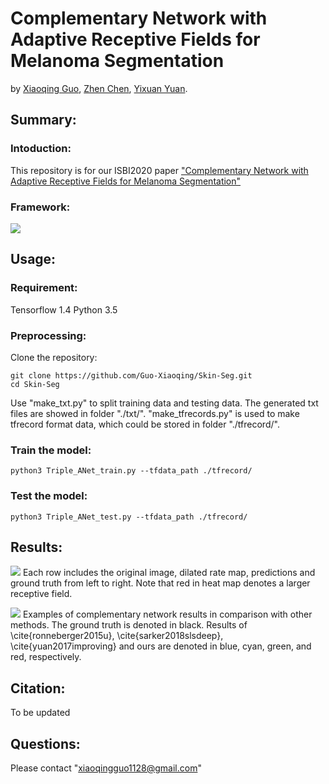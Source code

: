 # Complementary Network with Adaptive Receptive Fields for Melanoma Segmentation

by [Xiaoqing Guo](https://guo-xiaoqing.github.io/), [Zhen Chen](https://franciszchen.github.io/), [Yixuan Yuan](http://www.ee.cityu.edu.hk/~yxyuan/people/people.htm).

## Summary:
### Intoduction:
This repository is for our ISBI2020 paper ["Complementary Network with Adaptive Receptive Fields for Melanoma Segmentation"](https://pdf)
### Framework:
![](https://github.com/Guo-Xiaoqing/Skin-Seg/raw/master/framework.png)

## Usage:
### Requirement:
Tensorflow 1.4
Python 3.5

### Preprocessing:
Clone the repository:
```
git clone https://github.com/Guo-Xiaoqing/Skin-Seg.git
cd Skin-Seg
```
Use "make_txt.py" to split training data and testing data. The generated txt files are showed in folder "./txt/".
"make_tfrecords.py" is used to make tfrecord format data, which could be stored in folder "./tfrecord/".

### Train the model: 
```
python3 Triple_ANet_train.py --tfdata_path ./tfrecord/
```

### Test the model: 
```
python3 Triple_ANet_test.py --tfdata_path ./tfrecord/
```
## Results:
![](https://github.com/Guo-Xiaoqing/Skin-Seg/raw/master/result1.png)
Each row includes the original image, dilated rate map, predictions and ground truth from left to right. Note that red in heat map denotes a larger receptive field.

![](https://github.com/Guo-Xiaoqing/Skin-Seg/raw/master/result2.png)
Examples of complementary network results in comparison with other methods. The ground truth is denoted in black. Results of \cite{ronneberger2015u}, \cite{sarker2018slsdeep}, \cite{yuan2017improving} and ours are denoted in blue, cyan, green, and red, respectively.

## Citation:
To be updated

## Questions:
Please contact "xiaoqingguo1128@gmail.com" 

